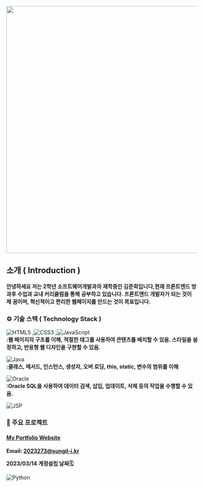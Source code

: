 

<p align="center">

<img src="https://github.com/user-attachments/assets/4f8185fc-2218-4057-ac3b-0fb54063a617"  width="650" />

</p>


<h2>소개 ( Introduction )</h2>

**안녕하세요 저는 2학년 소프트웨어개발과의 재학중인 김준희입니다,현재 프론트엔드 방과후 수업과 교내 커리큘럼을 통해 공부하고 있습니다. 프론트엔드 개발자가 되는 것이 제 꿈이며, 혁신적이고 편리한 웹페이지를 만드는 것이 목표입니다.**


### ⚙️ 기술 스택 ( Technology Stack )

![HTML5](https://img.shields.io/badge/-HTML5-E34F26?style=flat-square&logo=html5&logoColor=white)
,![CSS3](https://img.shields.io/badge/-CSS3-1572B6?style=flat-square&logo=css3&logoColor=white)
,![JavaScript](https://img.shields.io/badge/-JavaScript-F7DF1E?style=flat-square&logo=javascript&logoColor=black)<br>
**:웹 페이지의 구조를 이해, 적절한 태그를 사용하여 콘텐츠를 배치할 수 있음. 스타일을 설정하고, 반응형 웹 디자인을 구현할 수 있음.**



![Java](https://img.shields.io/badge/-Java-007396?style=flat-square&logo=java&logoColor=white)<br>
**:클래스, 메서드, 인스턴스, 생성자, 오버 로딩, this, static, 변수의 범위를 이해**


![Oracle](https://img.shields.io/badge/-Oracle-F80000?style=flat-square&logo=oracle&logoColor=white)<br>
**:Oracle SQL을 사용하여 데이터 검색, 삽입, 업데이트, 삭제 등의 작업을 수행할 수 있음.**

![JSP](https://img.shields.io/badge/-JSP-007396?style=flat-square&logo=java&logoColor=white)<br>



### 📌 주요 프로젝트
#### [My Portfolio Website](https://github.com/username/portfolio)




**Email: 2023273@sungil-i.kr**
<!-- http://127.0.0.1:5500/opening.html - 진행중🛠️ -->

**2023/03/14 계정설립 날짜🗓️**

![Python](https://img.shields.io/badge/Python-3776AB?style=for-the-badge&logo=python&logoColor=white)

<!--
**junhee23314/junhee23314** is a ✨ _special_ ✨ repository because its `README
.md` (this file) appears on your GitHub profile.

Here are some ideas to get you star
ted:

- 🔭 I’m currently working on ...
- 🌱 I’m currently learning ...
- 👯 I’m looking to collaborate on ...
- 🤔 I’m looking for help with ...
- 💬 Ask me about ...
- 📫 How to reach me: ...
- 😄 Pronouns: ...
- ⚡ Fun fact: ...
-->
